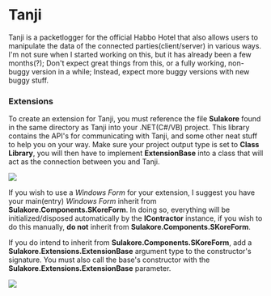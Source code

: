 # Tanji
Tanji is a packetlogger for the official Habbo Hotel that also allows users to manipulate the data of the connected parties(client/server) in various ways. I'm not sure when I started working on this, but it has already been a few months(?); Don't expect great things from this, or a fully working, non-buggy version in a while; Instead, expect more buggy versions with new buggy stuff.

### Extensions
To create an extension for Tanji, you must reference the file **Sulakore** found in the same directory as Tanji into your .NET(C#/VB) project. This library contains the API's for communicating with Tanji, and some other neat stuff to help you on your way. Make sure your project output type is set to **Class Library**, you will then have to implement **ExtensionBase** into a class that will act as the connection between you and Tanji.

![](http://i.imgur.com/y4AuA4C.png)

If you wish to use a _Windows Form_ for your extension, I suggest you have your main(entry) _Windows Form_ inherit from **Sulakore.Components.SKoreForm**. In doing so, everything will be initialized/disposed automatically by the **IContractor** instance, if you wish to do this manually, **do not** inherit from **Sulakore.Components.SKoreForm**.

If you do intend to inherit from **Sulakore.Components.SKoreForm**, add a **Sulakore.Extensions.ExtensionBase** argument type to the constructor's signature. You must also call the base's constructor with the **Sulakore.Extensions.ExtensionBase** parameter.

![](http://i.imgur.com/dIi4QZP.png)

